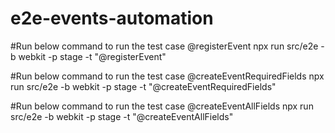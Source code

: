 # e2e-events-automation
#Run below command to run the test case @registerEvent
npx run src/e2e -b webkit -p stage -t "@registerEvent"

#Run below command to run the test case @createEventRequiredFields
npx run src/e2e -b webkit -p stage -t "@createEventRequiredFields"

#Run below command to run the test case @createEventAllFields
npx run src/e2e -b webkit -p stage -t "@createEventAllFields"
